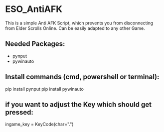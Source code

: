 # ESO_AntiAFK

This is a simple Anti AFK Script, which prevents you from disconnecting from Elder Scrolls Online.
Can be easily adapted to any other Game.

## Needed Packages:
- pynput
- pywinauto

## Install commands (cmd, powershell or terminal):
pip install pynput
pip install pywinauto

## if you want to adjust the Key which should get pressed:
ingame_key = KeyCode(char=".")